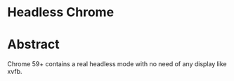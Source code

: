 Headless Chrome
==========

# Abstract

Chrome 59+ contains a real headless mode with no need of any display like xvfb.

